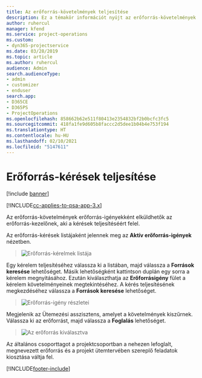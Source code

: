 ```yaml
---
title: Az erőforrás-követelmények teljesítése
description: Ez a témakör információt nyújt az erőforrás-követelmények teljesítéséről.
author: ruhercul
manager: kfend
ms.service: project-operations
ms.custom:
- dyn365-projectservice
ms.date: 03/28/2019
ms.topic: article
ms.author: ruhercul
audience: Admin
search.audienceType:
- admin
- customizer
- enduser
search.app:
- D365CE
- D365PS
- ProjectOperations
ms.openlocfilehash: 858662b62e511f80413e2354832bf2b0bcfc3fc5
ms.sourcegitcommit: 418fa1fe9d605b8faccc2d5dee1b04b4e753f194
ms.translationtype: HT
ms.contentlocale: hu-HU
ms.lasthandoff: 02/10/2021
ms.locfileid: "5147611"
---
```

# <a name="fulfilling-resource-requests"></a>Erőforrás-kérések teljesítése

[!include [banner](../includes/psa-now-project-operations.md)]

[!INCLUDE[cc-applies-to-psa-app-3.x](../includes/cc-applies-to-psa-app-3x.md)]

Az erőforrás-követelmények erőforrás-igényekként elküldhetők az erőforrás-kezelőnek, aki a kérések teljesítéséért felel.

Az erőforrás-kérések listájaként jelennek meg az **Aktív erőforrás-igények** nézetben.

> ![Erőforrás-kérelmek listája](media/Resource-Management-image59.png)

Egy kérelem teljesítéséhez válassza ki a listában, majd válassza a **Források keresése** lehetőséget. Másik lehetőségként kattintson duplán egy sorra a kérelem megnyitásához. Ezután kiválaszthatja az **Erőforrásigény** fület a kérelem követelményeinek megtekintéséhez. A kérés teljesítésének megkezdéséhez válassza a **Források keresése** lehetőséget.

> ![Erőforrás-igény részletei](media/Resource-Management-image60.png)

Megjelenik az Ütemezési asszisztens, amelyet a követelmények kiszűrnek. Válassza ki az erőforrást, majd válassza a **Foglalás** lehetőséget.

> ![Az erőforrás kiválasztva](media/Resource-Management-image61.png)

Az általános csoporttagot a projektcsoportban a nehezen lefoglalt, megnevezett erőforrás és a projekt ütemtervében szereplő feladatok kiosztása váltja fel.


[!INCLUDE[footer-include](../includes/footer-banner.md)]